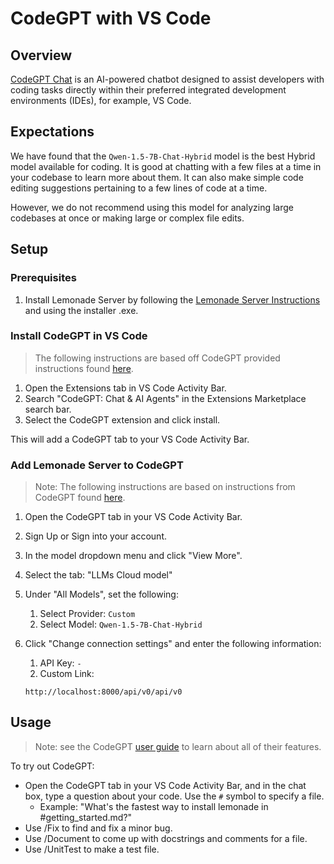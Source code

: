 # CodeGPT with VS Code

## Overview

[CodeGPT Chat](https://codegpt.co/) is an AI-powered chatbot designed to assist developers with coding tasks directly within their preferred integrated development environments (IDEs), for example, VS Code.

## Expectations

We have found that the `Qwen-1.5-7B-Chat-Hybrid` model is the best Hybrid model available for coding. It is good at chatting with a few files at a time in your codebase to learn more about them. It can also make simple code editing suggestions pertaining to a few lines of code at a time.

However, we do not recommend using this model for analyzing large codebases at once or making large or complex file edits.

## Setup

### Prerequisites

1. Install Lemonade Server by following the [Lemonade Server Instructions](../README.md) and using the installer .exe.

### Install CodeGPT in VS Code

> The following instructions are based off CodeGPT provided instructions found [here](https://docs.codegpt.co/docs/tutorial-basics/installation).

1. Open the Extensions tab in VS Code Activity Bar.
1. Search "CodeGPT: Chat & AI Agents" in the Extensions Marketplace search bar.
1. Select the CodeGPT extension and click install.

This will add a CodeGPT tab to your VS Code Activity Bar.

### Add Lemonade Server to CodeGPT

> Note: The following instructions are based on instructions from CodeGPT found [here](https://docs.codegpt.co/docs/tutorial-ai-providers/custom).

1. Open the CodeGPT tab in your VS Code Activity Bar.
1. Sign Up or Sign into your account.
1. In the model dropdown menu and click "View More".
1. Select the tab: "LLMs Cloud model"
1. Under "All Models", set the following:
   1. Select Provider: `Custom`
   1. Select Model: `Qwen-1.5-7B-Chat-Hybrid`
1. Click "Change connection settings" and enter the following information:
   1. API Key: `-`
   1. Custom Link:

   ```
   http://localhost:8000/api/v0/api/v0
   ```


## Usage

> Note: see the CodeGPT [user guide](https://docs.codegpt.co/docs/intro) to learn about all of their features.

To try out CodeGPT:
- Open the CodeGPT tab in your VS Code Activity Bar, and in the chat box, type a question about your code. Use the `#` symbol to specify a file.
  - Example: "What's the fastest way to install lemonade in #getting_started.md?"
- Use /Fix to find and fix a minor bug.
- Use /Document to come up with docstrings and comments for a file.
- Use /UnitTest to make a  test file.
